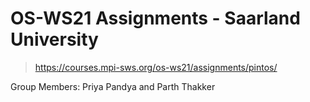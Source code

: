 # OS-WS21 Assignments - Saarland University
> https://courses.mpi-sws.org/os-ws21/assignments/pintos/

Group Members: Priya Pandya and Parth Thakker
